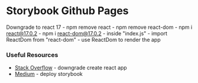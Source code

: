 # Storybook Github Pages

Downgrade to react 17
    - npm remove react
    - npm remove react-dom
    - npm i react@17.0.2
    - npm i react-dom@17.0.2
    - inside "index.js"
        - import ReactDom from "react-dom"
        - use ReactDom to render the app


### Useful Resources

- [Stack Overflow](https://stackoverflow.com/questions/46566830/how-to-use-create-react-app-with-an-older-react-version/71908461#71908461) - downgrade create react app
- [Medium](https://medium.com/swlh/how-to-deploy-storybook-to-github-pages-4894097d49ab) - deploy storybook